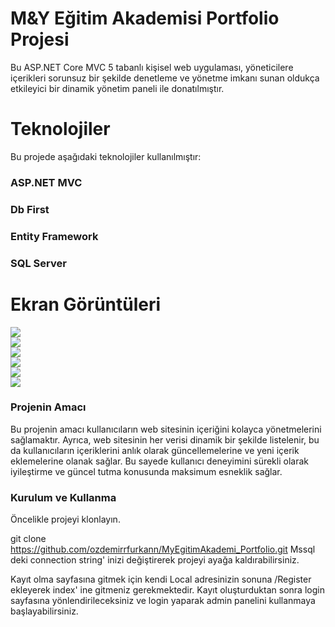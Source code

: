 <h1>M&Y Eğitim Akademisi Portfolio Projesi</h1>

Bu ASP.NET Core MVC 5 tabanlı kişisel web uygulaması, yöneticilere içerikleri sorunsuz bir şekilde denetleme ve yönetme imkanı sunan oldukça etkileyici bir dinamik yönetim paneli ile donatılmıştır.

<h1>Teknolojiler</h1>

Bu projede aşağıdaki teknolojiler kullanılmıştır:

<h3>ASP.NET MVC</h3>

<h3>Db First</h3>

<h3>Entity Framework</h3>

<h3>SQL Server</h3>  

<h1>Ekran Görüntüleri</h1>
<img src="https://github.com/ozdemirrfurkann/MyEgitimAkademi_Portfolio/assets/144382546/6f2d7c06-473e-4de4-bc6e-aecd966e710a">
<br />
<img src="https://github.com/ozdemirrfurkann/MyEgitimAkademi_Portfolio/assets/144382546/a5b08f42-ca4d-448b-9f0a-513c34968398">
<br />
<img src="https://github.com/ozdemirrfurkann/MyEgitimAkademi_Portfolio/assets/144382546/162f4a36-4dea-41ed-8061-0f64baf7a148">
<br />
<img src="https://github.com/ozdemirrfurkann/MyEgitimAkademi_Portfolio/assets/144382546/6745e939-88fb-4b49-b79d-c2e02c01891a">
<br />
<img src="https://github.com/ozdemirrfurkann/MyEgitimAkademi_Portfolio/assets/144382546/b05f7b3b-4e28-4d27-b7e8-84b539b22b11">
<br />
<img src="https://github.com/ozdemirrfurkann/MyEgitimAkademi_Portfolio/assets/144382546/3cc130a2-5df6-4392-8daf-7ce2c1a2cf44">

<h3>Projenin Amacı</h3>

Bu projenin amacı kullanıcıların web sitesinin içeriğini kolayca yönetmelerini sağlamaktır. Ayrıca, web sitesinin her verisi dinamik bir şekilde listelenir, bu da kullanıcıların içeriklerini anlık olarak güncellemelerine ve yeni içerik eklemelerine olanak sağlar. Bu sayede kullanıcı deneyimini sürekli olarak iyileştirme ve güncel tutma konusunda maksimum esneklik sağlar.

<h3>Kurulum ve Kullanma</h3>

 Öncelikle projeyi klonlayın.

git clone https://github.com/ozdemirrfurkann/MyEgitimAkademi_Portfolio.git Mssql deki connection string' inizi değiştirerek projeyi ayağa kaldırabilirsiniz.

Kayıt olma sayfasına gitmek için kendi Local adresinizin sonuna /Register ekleyerek index' ine gitmeniz gerekmektedir. Kayıt oluşturduktan sonra login sayfasına yönlendirileceksiniz ve login yaparak admin panelini kullanmaya başlayabilirsiniz.
